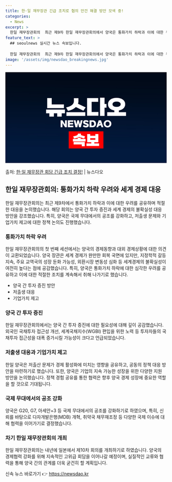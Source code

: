```yaml
---
title: 한·일 재무장관 긴급 조치로 협의 안건 해결 방안 모색 중!
categories:
  - News
excerpt: >
  한일 재무장관회의  최근 제9차 한일 재무장관회의에서 양국은 통화가치 하락과 이에 대한 우려를 공유하며 적절…
feature_text: >
  ## seoulnews 실시간 뉴스 속보입니다.

  한일 재무장관회의  최근 제9차 한일 재무장관회의에서 양국은 통화가치 하락과 이에 대한 우려를 공유하며 적절…
image: '/assets/img/newsdao_breakingnews.jpg'
---
```


![뉴스다오 속보](/assets/img/newsdao_breakingnews.jpg)

<p>출처: <a href="https://newsdao.kr/4441" rel="dofollow">한·일 재무장관 회담 긴급 조치 결정!</a> | 뉴스다오</p>

<h2 data-ke-size="size26">한일 재무장관회의: 통화가치 하락 우려와 세계 경제 대응</h2>
한일 재무장관회의는 최근 제9차에서 통화가치 하락과 이에 대한 우려를 공유하며 적절한 대응을 논의했습니다. 해당 회의는 양국 간 투자 증진과 세계 경제의 불확실성 대응 방안을 강조했습니다. 특히, 양국은 국제 무대에서의 공조를 강화하고, 저출생 문제와 기업가치 제고에 대한 정책 논의도 진행했습니다.

<p data-ke-size="size16"></p>

<h3>통화가치 하락 우려</h3>
한일 재무장관회의의 첫 번째 세션에서는 양국의 경제동향과 대외 경제상황에 대한 의견이 교환되었습니다. 양국 장관은 세계 경제가 완만한 회복 국면에 있지만, 지정학적 갈등 지속, 주요 교역국의 성장 둔화 가능성, 외환시장 변동성 심화 등 세계경제의 불확실성이 여전히 높다는 점에 공감했습니다. 특히, 양국은 통화가치 하락에 대한 심각한 우려를 공유하고 이에 대한 적절한 조치를 계속해서 취해 나가기로 했습니다. 

<ul>
  <li>양국 간 투자 증진 방안</li>
  <li>저출생 대응</li>
  <li>기업가치 제고</li>
</ul>

<h3>양국 간 투자 증진</h3>
한일 재무장관회의에서는 양국 간 투자 증진에 대한 필요성에 대해 깊이 공감했습니다. 외국인 국채투자 접근성 개선, 세계국채지수(WGBI) 편입을 위한 노력 등 투자자들의 국채투자 접근성을 대폭 증가시킬 가능성이 크다고 언급되었습니다.

<p data-ke-size="size16"></p>

<h3>저출생 대응과 기업가치 제고</h3>
한일 양국은 저출산 문제가 경제 활성화에 미치는 영향을 공유하고, 공동의 정책 대응 방안을 마련하기로 했습니다. 또한, 양국은 기업의 지속 가능한 성장을 위한 다양한 지원 방안을 논의했습니다. 정책 경험 공유를 통한 협력은 향후 양국 경제 성장에 중요한 역할을 할 것으로 기대됩니다.

<p data-ke-size="size16"></p>

<h3>국제 무대에서의 공조 강화</h3>
양국은 G20, G7, 아세안+3 등 국제 무대에서의 공조를 강화하기로 하였으며, 특히, 신뢰를 바탕으로 다자개발은행(MDB) 개혁, 취약국 채무재조정 등 다양한 국제 이슈에 대해 협력을 이어가기로 결정했습니다.

<p data-ke-size="size16"></p>

<h3>차기 한일 재무장관회의 개최</h3>
한일 재무장관회의는 내년에 일본에서 제10차 회의를 개최하기로 하였습니다. 양국의 경제협력 강화를 위해 지속적인 고위급 회담을 이어나갈 예정이며, 실질적인 교류와 협력을 통해 양국 간의 관계를 더욱 굳건히 할 계획입니다.

<p data-ke-size="size16"></p>
<p data-ke-size="size16"></p> 

신속 뉴스 바로가기 👉 <a href="https://newsdao.kr" rel="dofollow">https://newsdao.kr</a>


